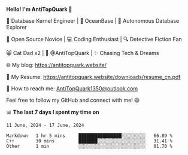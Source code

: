 
**Hello! I'm AntiTopQuark 👋**

🔧 Database Kernel Engineer | 🌊 OceanBase | 🤖 Autonomous Database Explorer

🌱 Open Source Novice | 💻 Coding Enthusiast | 🔍 Detective Fiction Fan

😸 Cat Dad x2 | 🎉 @AntiTopQuark | ✨ Chasing Tech & Dreams

🌐 My blog: https://antitopquark.website/

📄 My Resume: https://antitopquark.website/downloads/resume_cn.pdf

📧 How to reach me: AntiTopQuark1350@outlook.com

Feel free to follow my GitHub and connect with me! 😄

📊 **The last 7 days I spent my time on** 

<!--START_SECTION:waka-->
```text
11 June, 2024 - 17 June, 2024

Markdown   1 hr 5 mins     ████████████████░░░░░░░░░   66.89 % 
C++        30 mins         ███████░░░░░░░░░░░░░░░░░░   31.41 % 
Other      1 min           ░░░░░░░░░░░░░░░░░░░░░░░░░   01.70 %
```
<!--END_SECTION:waka-->


